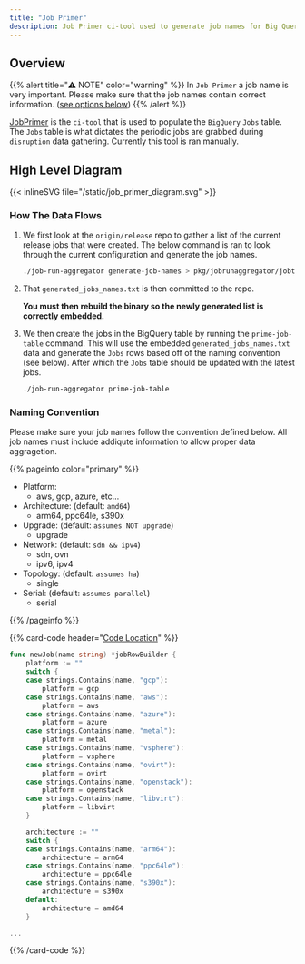 ```yaml
---
title: "Job Primer"
description: Job Primer ci-tool used to generate job names for Big Query.
---
```


## Overview

{{% alert title="⚠️ NOTE" color="warning" %}}
In `Job Primer` a job name is very important. Please make sure that the job names contain correct information. ([see options below](#naming-convention))
{{% /alert %}}

[JobPrimer](https://github.com/openshift/ci-tools/tree/master/pkg/jobrunaggregator/jobtableprimer) is the `ci-tool` that is used to populate the `BigQuery` `Jobs` table. The `Jobs` table is what dictates the periodic jobs are grabbed during `disruption` data gathering. Currently this tool is ran manually.

## High Level Diagram

{{< inlineSVG file="/static/job_primer_diagram.svg" >}}

### How The Data Flows

1. We first look at the `origin/release` repo to gather a list of the current release jobs that were created. The below command is ran to look through the current configuration and generate the job names.

   ```sh
   ./job-run-aggregator generate-job-names > pkg/jobrunaggregator/jobtableprimer/generated_job_names.txt
   ```

1. That `generated_jobs_names.txt` is then committed to the repo.

   **You must then rebuild the binary so the newly generated list is correctly embedded.**

1. We then create the jobs in the BigQuery table by running the `prime-job-table` command. This will use the embedded `generated_jobs_names.txt` data and generate the `Jobs` rows based off of the naming convention (see below). After which the `Jobs` table should be updated with the latest jobs.

   ```sh
   ./job-run-aggregator prime-job-table
   ```

### Naming Convention

Please make sure your job names follow the convention defined below. All job names must include addiqute information to allow proper data aggragetion.

{{% pageinfo color="primary" %}}

- Platform:
  - aws, gcp, azure, etc...
- Architecture: (default: `amd64`)
  - arm64, ppc64le, s390x
- Upgrade: (default: `assumes NOT upgrade`)
  - upgrade
- Network: (default: `sdn && ipv4`)
  - sdn, ovn
  - ipv6, ipv4
- Topology: (default: `assumes ha`)
  - single
- Serial: (default: `assumes parallel`)
  - serial

{{% /pageinfo %}}

{{% card-code header="[Code Location](https://github.com/openshift/ci-tools/blob/659fc3fed6ebe7ed7fb0bde25330fe2f47e20d0b/pkg/jobrunaggregator/jobtableprimer/job_typer.go#L13-L114)" %}}

```go
func newJob(name string) *jobRowBuilder {
	platform := ""
	switch {
	case strings.Contains(name, "gcp"):
		platform = gcp
	case strings.Contains(name, "aws"):
		platform = aws
	case strings.Contains(name, "azure"):
		platform = azure
	case strings.Contains(name, "metal"):
		platform = metal
	case strings.Contains(name, "vsphere"):
		platform = vsphere
	case strings.Contains(name, "ovirt"):
		platform = ovirt
	case strings.Contains(name, "openstack"):
		platform = openstack
	case strings.Contains(name, "libvirt"):
		platform = libvirt
	}

	architecture := ""
	switch {
	case strings.Contains(name, "arm64"):
		architecture = arm64
	case strings.Contains(name, "ppc64le"):
		architecture = ppc64le
	case strings.Contains(name, "s390x"):
		architecture = s390x
	default:
		architecture = amd64
	}

...


```

{{% /card-code %}}
